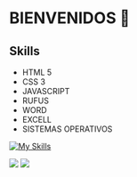 # BIENVENIDOS 👋

<!--
**PabloMatas17/PabloMatas17** is a ✨ _special_ ✨ repository because its `README.md` (this file) appears on your GitHub profile.

Here are some ideas to get you started:

- 🔭 I’m currently working on ...
- 🌱 I’m currently learning ...
- 👯 I’m looking to collaborate on ...
- 🤔 I’m looking for help with ...
- 💬 Ask me about ...
- 📫 How to reach me: ...
- 😄 Pronouns: ...
- ⚡ Fun fact: ...
-->
## Skills
* HTML 5
* CSS 3
* JAVASCRIPT
* RUFUS
* WORD
* EXCELL
* SISTEMAS OPERATIVOS

[![My Skills](https://skillicons.dev/icons?i=java,HTML5,CSS3,RUFUS,EXCELL,SO,WORD=light)](https://skillicons.dev)


![](https://komarev.com/ghpvc/?username=PabloMatas17)
![](https://komarev.com/ghpvc/?username=PabloMatas17&color=green)
